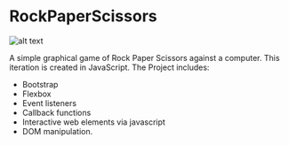 # RockPaperScissors

![alt text](https://media.giphy.com/media/JGXjxr0c0bRPa682fn/giphy.gif)

A simple graphical game of Rock Paper Scissors against a computer. This iteration is created in JavaScript. 
The Project includes:
- Bootstrap
- Flexbox
- Event listeners
- Callback functions
- Interactive web elements via javascript
- DOM manipulation.

